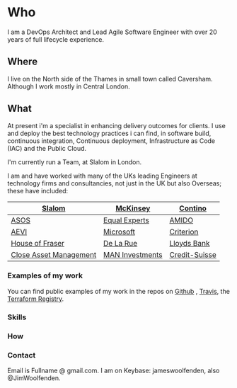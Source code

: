 Who
===

I am a DevOps Architect and Lead Agile Software Engineer with over 20 years of
full lifecycle experience.

Where
-----

I live on the North side of the Thames in small town called Caversham. Although
I work mostly in Central London.

What
----

At present i'm a specialist in enhancing delivery outcomes for clients. I use
and deploy the best technology practices i can find, in software build,
continuous integration, Continuous deployment, Infrastructure as Code (IAC) and
the Public Cloud.

I'm currently run a Team, at Slalom in London.

I am and have worked with many of the UKs leading Engineers at technology firms
and consultancies, not just in the UK but also Overseas; these have included:

| [Slalom](https://slalom.com)                               | [McKinsey](https://www.mckinsey.com/uk)        | [Contino](https://www.contino.io/)                        |
|------------------------------------------------------------|------------------------------------------------|-----------------------------------------------------------|
| [ASOS](https://www.asos.com/)                              | [Equal Experts](https://www.equalexperts.com/) | [AMIDO](https://amido.com/)                               |
| [AEVI](https://www.aevi.com/)                              | [Microsoft](https://www.microsoft.com/en-gb)   | [Criterion](http://criteriongames.com/)                   |
| [House of Fraser](https://www.houseoffraser.co.uk/)        | [De La Rue](https://www.delarue.com/)          | [Lloyds Bank](https://www.lloydsbank.com/)                |
| [Close Asset Management](https://www.closebrothersam.com/) | [MAN Investments](https://www.man.com/)        | [Credit-Suisse](https://www.credit-suisse.com/us/en.html) |

### Examples of my work

You can find public examples of my work in the repos on
[Github](https://github.com/JamesWoolfenden/packer-by-example) ,
[Travis](https://travis-ci.com/JamesWoolfenden/terraform-aws-codebuild), the
[Terraform
Registry](https://registry.terraform.io/search?q=jameswoolfenden&verified=false).

### Skills

### How

### Contact

Email is Fullname \@ gmail.com. I am on Keybase: jameswoolfenden, also
\@JimWoolfenden.
